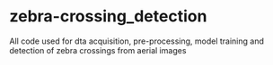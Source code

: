 # zebra-crossing_detection
All code used for dta acquisition, pre-processing, model training and detection of zebra crossings from aerial images
